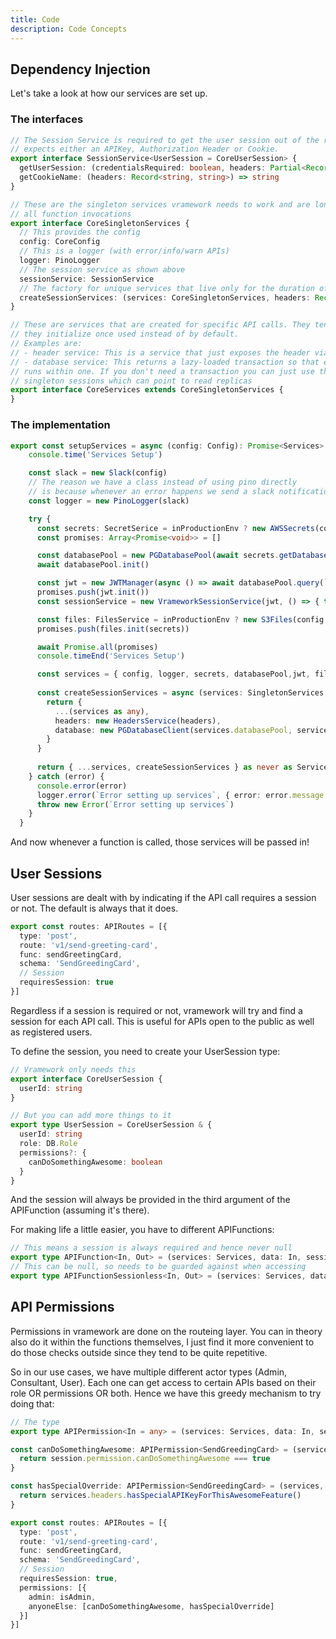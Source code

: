 ```yaml
---
title: Code
description: Code Concepts
---
```


## Dependency Injection

Let's take a look at how our services are set up.

### The interfaces

```typescript
// The Session Service is required to get the user session out of the request. It currently
// expects either an APIKey, Authorization Header or Cookie.
export interface SessionService<UserSession = CoreUserSession> {
  getUserSession: (credentialsRequired: boolean, headers: Partial<Record<'cookie' | 'authorization' | 'apiKey', string | undefined>>, debug?: any) => Promise<UserSession | undefined>
  getCookieName: (headers: Record<string, string>) => string
}

// These are the singleton services vramework needs to work and are long lived / shared across
// all function invocations
export interface CoreSingletonServices {
  // This provides the config
  config: CoreConfig
  // This is a logger (with error/info/warn APIs)
  logger: PinoLogger
  // The session service as shown above
  sessionService: SessionService
  // The factory for unique services that live only for the duration of an API call
  createSessionServices: (services: CoreSingletonServices, headers: Record<string, any>, session?: CoreUserSession) => CoreServices
}

// These are services that are created for specific API calls. They tend to be lazy, meaning
// they initialize once used instead of by default.
// Examples are:
// - header service: This is a service that just exposes the header via a cleaner API
// - database service: This returns a lazy-loaded transaction so that everything in the function
// runs within one. If you don't need a transaction you can just use the database pool on the 
// singleton sessions which can point to read replicas
export interface CoreServices extends CoreSingletonServices {
}
```

### The implementation

```typescript
export const setupServices = async (config: Config): Promise<Services> => {
    console.time('Services Setup')

    const slack = new Slack(config)
    // The reason we have a class instead of using pino directly 
    // is because whenever an error happens we send a slack notification
    const logger = new PinoLogger(slack)

    try {
      const secrets: SecretSerice = inProductionEnv ? new AWSSecrets(config, logger) : new LocalSecrets(config, logger)
      const promises: Array<Promise<void>> = []

      const databasePool = new PGDatabasePool(await secrets.getDatabaseCredentials(), logger)
      await databasePool.init()

      const jwt = new JWTManager(async () => await databasePool.query(`SELECT * from jwt_secrets`), logger)
      promises.push(jwt.init())
      const sessionService = new VrameworkSessionService(jwt, () => { throw new Error('API Keys not supported') })

      const files: FilesService = inProductionEnv ? new S3Files(config, logger) : new LocalFiles(config, logger)
      promises.push(files.init(secrets))

      await Promise.all(promises)
      console.timeEnd('Services Setup')

      const services = { config, logger, secrets, databasePool,jwt, files, sessionService }
    
      const createSessionServices = async (services: SingletonServices, headers: Record<string, any>, session: UserSession): Promise<Services> => {
        return {
          ...(services as any),
          headers: new HeadersService(headers),
          database: new PGDatabaseClient(services.databasePool, services.logger, session?.userId)
        }
      }
  
      return { ...services, createSessionServices } as never as Services // 🙈
    } catch (error) {
      console.error(error)
      logger.error(`Error setting up services`, { error: error.message })
      throw new Error(`Error setting up services`)
    }
  }
  ```

And now whenever a function is called, those services will be passed in!

## User Sessions

User sessions are dealt with by indicating if the API call requires a session or not. The default is always that it does.

```typescript
export const routes: APIRoutes = [{
  type: 'post',
  route: 'v1/send-greeting-card',
  func: sendGreetingCard,
  schema: 'SendGreedingCard',
  // Session
  requiresSession: true
}]
```

Regardless if a session is required or not, vramework will try and find a session for each API call. This is useful
for APIs open to the public as well as registered users.

To define the session, you need to create your UserSession type:

```typescript
// Vramework only needs this
export interface CoreUserSession {
  userId: string
}

// But you can add more things to it
export type UserSession = CoreUserSession & {
  userId: string
  role: DB.Role
  permissions?: {
    canDoSomethingAwesome: boolean
  }
}
```

And the session will always be provided in the third argument of the APIFunction (assuming it's there).

For making life a little easier, you have to different APIFunctions:

```typescript
// This means a session is always required and hence never null
export type APIFunction<In, Out> = (services: Services, data: In, session: UserSession) => Promise<Out>
// This can be null, so needs to be guarded against when accessing
export type APIFunctionSessionless<In, Out> = (services: Services, data: In, session?: UserSession) => Promise<Out>
```

## API Permissions

Permissions in vramework are done on the routeing layer. You can in theory also do it within the functions themselves, I just
find it more convenient to do those checks outside since they tend to be quite repetitive.

So in our use cases, we have multiple different actor types (Admin, Consultant, User). Each one can get access to certain APIs
based on their role OR permissions OR both. Hence we have this greedy mechanism to try doing that:

```typescript
// The type
export type APIPermission<In = any> = (services: Services, data: In, session: UserSession) => Promise<boolean>

const canDoSomethingAwesome: APIPermission<SendGreedingCard> = (services, data, session) => {
  return session.permission.canDoSomethingAwesome === true
}

const hasSpecialOverride: APIPermission<SendGreedingCard> = (services, data, session) => {
  return services.headers.hasSpecialAPIKeyForThisAwesomeFeature()
}

export const routes: APIRoutes = [{
  type: 'post',
  route: 'v1/send-greeting-card',
  func: sendGreetingCard,
  schema: 'SendGreedingCard',
  // Session
  requiresSession: true,
  permissions: [{
    admin: isAdmin,
    anyoneElse: [canDoSomethingAwesome, hasSpecialOverride]
  }]
}]
```

